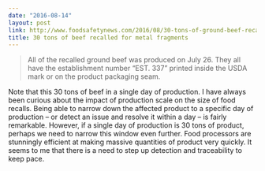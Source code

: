 ```yaml
---
date: "2016-08-14"
layout: post
link: http://www.foodsafetynews.com/2016/08/30-tons-of-ground-beef-recalled-because-of-metal-fragment/?utm_source=feedburner&utm_medium=feed&utm_campaign=Feed%3A+foodsafetynews%2FmRcs+%28Food+Safety+News%29
title: 30 tons of beef recalled for metal fragments
---
```

<blockquote>
All of the recalled ground beef was produced on July 26. They all have the establishment number “EST. 337” printed inside the USDA mark or on the product packaging seam.
</blockquote>

Note that this 30 tons of beef in a single day of production. I have always been curious about the impact of production scale on the size of food recalls. Being able to narrow down the affected product to a specific day of production – or detect an issue and resolve it within a day – is fairly remarkable. However, if a single day of production is 30 tons of product, perhaps we need to narrow this window even further. Food processors are stunningly efficient at making massive quantities of product very quickly. It seems to me that there is a need to step up detection and traceability to keep pace. 
